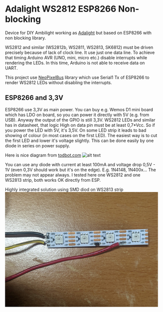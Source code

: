 # Adalight WS2812 ESP8266 Non-blocking
Device for DIY Ambilight working as [Adalight](https://learn.adafruit.com/adalight-diy-ambient-tv-lighting/overview) but based on ESP8266 with non blocking library.

WS2812 and similar (WS2812b, WS2811, WS2813, SK6812) must be driven precisely because of lack of clock line. It use just one data line.
To achieve that timing Arduino AVR (UNO, mini, micro etc.) disable interrupts while rendering the LEDs. In this time, Arduino is not able to receive data on UART.

This project use [NeoPixelBus](https://github.com/Makuna/NeoPixelBus) library which use Serial1 Tx of ESP8266 to render WS2812 LEDs without disabling the interrupts.

## ESP8266 and 3,3V
ESP8266 use 3,3V as main power. You can buy e.g. Wemos D1 mini board which has LDO on board, so you can power it directly with 5V (e.g. from USB).
Anyway the output of the GPIO is still 3,3V.
WS2812 LEDs and similar has in datasheet, that logic High on data pin must be at least 0,7*Vcc. So if you power the LED with 5V, it's 3,5V. On some LED strip it leads to bad showing of colour (in most cases on the first LED).
The easiest way is to cut the first LED and lower it's voltage slightly. This can be done easily by one diode in series on power supply.

Here is nice diagram from [todbot.com](https://todbot.com/blog/2017/01/12/crashspace-bigbutton-w-esp8266/)
![alt text](https://todbot.com/blog/wp-content/uploads/2017/01/sacrificial-neopixel-fixed-thx-macegr.png)

You can use any diode with current at least 100mA and voltage drop 0,5V - 1V (even 0,3V should work but it's on the edge). E.g. 1N4148, 1N400x... 
The problem may not appear always. I tested here one WS2812 and one WS2813 strip, both works OK directly from ESP.

Highly integrated solution using SMD diod on WS2813 strip  
![SMD diode usage](SMD_diode_example.jpg)
